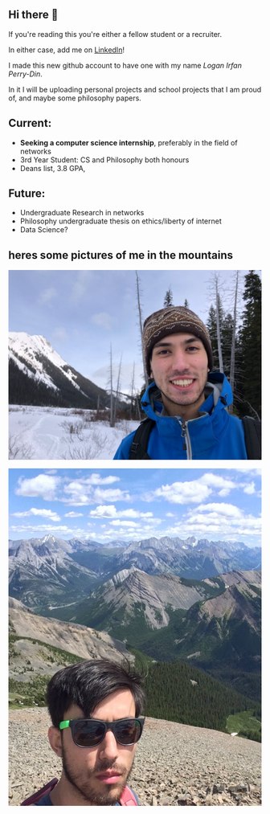 ## Hi there 👋

If you're reading this you're either a fellow student or a recruiter.

In either case, add me on [LinkedIn](https://www.linkedin.com/in/logan-perry-din/)!


I made this new github account to have one with my name *Logan Irfan Perry-Din*.

In it I will be uploading personal projects and school projects that I am proud of, and maybe some philosophy papers.

## Current:
* **Seeking a computer science internship**, preferably in the field of networks
* 3rd Year Student: CS and Philosophy both honours
* Deans list, 3.8 GPA, 

## Future:
* Undergraduate Research in networks
* Philosophy undergraduate thesis on ethics/liberty of internet
* Data Science?

## heres some pictures of me in the mountains
![ski pic](ski_photo.jpg)

![sunny mountains](mountains_summer.jpg)
